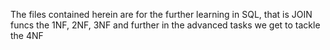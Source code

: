 The files contained herein are for the further learning in SQL, that is JOIN funcs the 1NF, 2NF, 3NF and further in the advanced tasks we get to tackle the 4NF
